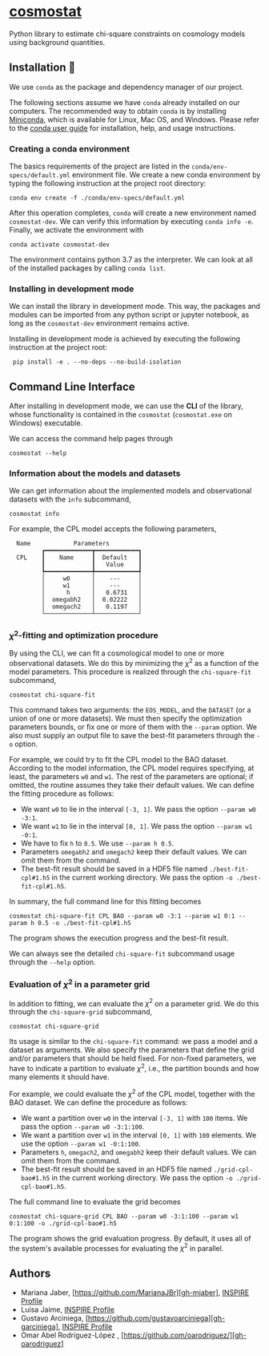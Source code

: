 # [cosmostat][repo-url]

Python library to estimate chi-square constraints on cosmology models using
background quantities.

## Installation 🧱

We use ``conda`` as the package and dependency manager of our project.

The following sections assume we have ``conda`` already installed on our
computers. The recommended way to obtain ``conda`` is by installing
[Miniconda][miniconda-site], which is available for Linux, Mac OS, and Windows.
Please refer to the [conda user guide][conda-guide] for installation, help, and
usage instructions.

### Creating a conda environment

The basics requirements of the project are listed in the
``conda/env-specs/default.yml`` environment file. We create a new conda
environment by typing the following instruction at the project root directory:

```shell
conda env create -f ./conda/env-specs/default.yml
```

After this operation completes, ``conda`` will create a new environment named
``cosmostat-dev``. We can verify this information by executing ``conda info
-e``. Finally, we activate the environment with

```shell
conda activate cosmostat-dev
```

The environment contains python 3.7 as the interpreter. We can look at all of
the installed packages by calling ``conda list``.

### Installing in development mode

We can install the library in development mode. This way, the packages and
modules can be imported from any python script or jupyter notebook, as long as
the ``cosmostat-dev`` environment remains active.

Installing in development mode is achieved by executing the following
instruction at the project root:

```shell
 pip install -e . --no-deps --no-build-isolation
```

## Command Line Interface

After installing in development mode, we can use the **CLI** of the library,
whose functionality is contained in the ``cosmostat``
(``cosmostat.exe`` on Windows) executable.

We can access the command help pages through

```shell
cosmostat --help
```

### Information about the models and datasets

We can get information about the implemented models and observational datasets
with the ``info`` subcommand,

```shell
cosmostat info
```

For example, the CPL model accepts the following parameters,

```text
  Name            Parameters
         ┏━━━━━━━━━━━━━┳━━━━━━━━━━━━┓
  CPL    ┃    Name     ┃  Default   ┃
         ┃             ┃   Value    ┃
         ┡━━━━━━━━━━━━━╇━━━━━━━━━━━━┩
         │     w0      │    ---     │
         │     w1      │    ---     │
         │      h      │   0.6731   │
         │  omegabh2   │  0.02222   │
         │  omegach2   │   0.1197   │
         └─────────────┴────────────┘
```

### $\chi^2$-fitting and optimization procedure

By using the CLI, we can fit a cosmological model to one or more observational
datasets. We do this by minimizing the $\chi^2$ as a function of the model
parameters. This procedure is realized through the ``chi-square-fit``
subcommand,

```shell
cosmostat chi-square-fit
```

This command takes two arguments: the ``EOS_MODEL``, and the ``DATASET`` (or a
union of one or more datasets). We must then specify the optimization parameters
bounds, or fix one or more of them with the ``--param`` option. We also must
supply an output file to save the best-fit parameters through the ``-o`` option.

For example, we could try to fit the CPL model to the BAO dataset. According to
the model information, the CPL model requires specifying, at least, the
parameters ``w0`` and ``w1``. The rest of the parameters are optional; if
omitted, the routine assumes they take their default values. We can define the
fitting procedure as follows:

* We want ``w0`` to lie in the interval ``[-3, 1]``. We pass the option
  ``--param w0 -3:1``.
* We want ``w1`` to lie in the interval ``[0, 1]``. We pass the option
  ``--param w1 -0:1``.
* We have to fix ``h`` to ``0.5``. We use ``--param h 0.5``.
* Parameters ``omegabh2`` and ``omegach2`` keep their default values. We can
  omit them from the command.
* The best-fit result should be saved in a HDF5 file named
  ``./best-fit-cpl#1.h5`` in the current working directory. We pass the option
  ``-o ./best-fit-cpl#1.h5``.

In summary, the full command line for this fitting becomes

```shell
cosmostat chi-square-fit CPL BAO --param w0 -3:1 --param w1 0:1 --param h 0.5 -o ./best-fit-cpl#1.h5
```

The program shows the execution progress and the best-fit result.

We can always see the detailed ``chi-square-fit`` subcommand usage through the
``--help`` option.

### Evaluation of $\chi^2$ in a parameter grid

In addition to fitting, we can evaluate the $\chi^2$ on a parameter grid. We do
this through the ``chi-square-grid``  subcommand,

```shell
cosmostat chi-square-grid
```

Its usage is similar to the ``chi-square-fit`` command: we pass a model and a
dataset as arguments. We also specify the parameters that define the grid
and/or parameters that should be held fixed. For non-fixed parameters, we have
to indicate a partition to evaluate $\chi^2$, i.e., the partition bounds and how
many elements it should have.

For example, we could evaluate the $\chi^2$ of the CPL model, together with the
BAO dataset. We can define the procedure as follows:

* We want a partition over ``w0`` in the interval ``[-3, 1]`` with ``100``
  items. We pass the option ``--param w0 -3:1:100``.
* We want a partition over ``w1`` in the interval ``[0, 1]`` with ``100``
  elements. We use the option ``--param w1 -0:1:100``.
* Parameters ``h``, ``omegach2``, and ``omegabh2`` keep their default values. We
  can omit them from the command.
* The best-fit result should be saved in an HDF5 file named
  ``./grid-cpl-bao#1.h5`` in the current working directory. We pass the option
  ``-o ./grid-cpl-bao#1.h5``.

The full command line to evaluate the grid becomes

```shell
cosmostat chi-square-grid CPL BAO --param w0 -3:1:100 --param w1 0:1:100 -o ./grid-cpl-bao#1.h5
```

The program shows the grid evaluation progress. By default, it uses all of the
system's available processes for evaluating the $\chi^2$ in parallel.

## Authors

* Mariana Jaber, [https://github.com/MarianaJBr][gh-mjaber], [INSPIRE Profile][inspire-mjaber]
* Luisa Jaime, [INSPIRE Profile][inspire-ljaime]
* Gustavo Arciniega, [https://github.com/gustavoarciniega][gh-garciniega], [INSPIRE Profile][inspire-garciniega]
* Omar Abel Rodríguez-López , [https://github.com/oarodriguez/][gh-oarodriguez]

<!-- Links -->

[miniconda-site]: https://docs.conda.io/en/latest/miniconda.html
[conda-guide]: https://docs.conda.io/projects/conda/en/latest/user-guide/index.html
[repo-url]: https://github.com/oarodriguez/cosmostat
[gh-mjaber]: https://github.com/MarianaJBr
[inspire-mjaber]: https://inspirehep.net/authors/1707914
[inspire-ljaime]: https://inspirehep.net/authors/1258854
[gh-garciniega]: https://github.com/gustavoarciniega
[inspire-garciniega]: https://inspirehep.net/authors/1272389
[gh-oarodriguez]: https://github.com/oarodriguez
